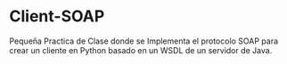 # Client-SOAP

Pequeña Practica de Clase donde se Implementa el protocolo SOAP para crear un cliente en Python basado en un WSDL de un servidor de Java.
